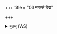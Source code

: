+++
title = "03 नमस्ते विद्म"

+++
<details><summary>मूलम् (WS)</summary>

नमस्ते विद्म ते कासनायनं यतोयतः सुरभे सं बभूविथ ।  
स नो मा हिंसीर्नमो अस्तु तुभ्यं शीर्षक्त्यायस्मादिह पारया नः ॥ ४ ॥
</details>